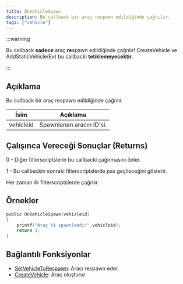 ```yaml
---
title: OnVehicleSpawn
description: Bu callback bir araç respawn edildiğinde çağrılır.
tags: ["vehicle"]
---
```


:::warning

Bu callback **sadece** araç **re**spawn edildiğinde çağrılır! CreateVehicle ve AddStaticVehicle(Ex) bu callbacki **tetiklemeyecektir**.

:::

## Açıklama

Bu callback bir araç respawn edildiğinde çağrılır.

| İsim      | Açıklama                            |
| --------- | ----------------------------------- |
| vehicleid | Spawnlanan aracın ID'si.            |

## Çalışınca Vereceği Sonuçlar (Returns)

0 - Diğer filterscriptslerin bu callbacki çağırmasını önler.

1 - Bu callbackin sonraki filterscriptslerde pas geçileceğini gösterir.

Her zaman ilk filterscriptslerde çağrılır.

## Örnekler

```c
public OnVehicleSpawn(vehicleid)
{
    printf("Araç %i spawnlandı!",vehicleid);
    return 1;
}
```

## Bağlantılı Fonksiyonlar

- [SetVehicleToRespawn](../functions/SetVehicleToRespawn): Aracı respawn eder.
- [CreateVehicle](../functions/CreateVehicle): Araç oluşturur.
